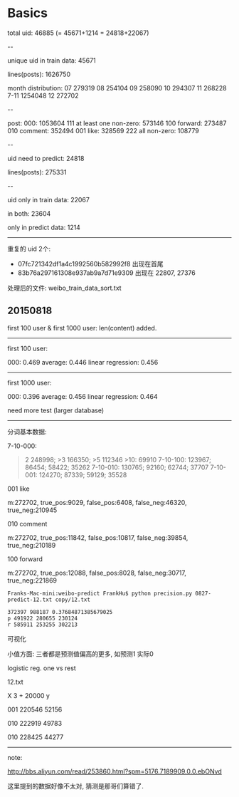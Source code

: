 # Basics

total uid: 46885 (= 45671+1214 = 24818+22067)

--

unique uid in train data: 45671

lines(posts): 1626750

month distribution:
07 279319
08 254104
09 258090
10 294307
11 268228
7-11 1254048
12 272702

--

post: 
000: 1053604
111 at least one non-zero: 573146 
100 forward: 273487 
010 comment: 352494
001 like: 328569
222 all non-zero: 108779

--

uid need to predict: 24818

lines(posts): 275331

--

uid only in train data: 22067

in both: 23604

only in predict data: 1214

---

重复的 uid 2个:

- 07fc721342df1a4c1992560b582992f8 出现在首尾
- 83b76a297161308e937ab9a7d71e9309 出现在 22807, 27376

处理后的文件: weibo_train_data_sort.txt

## 20150818

first 100 user & first 1000 user: len(content) added.

---

first 100 user:

000: 0.469
average: 0.446
linear regression: 0.456

---

first 1000 user:

000: 0.396
average: 0.456
linear regression: 0.464

need more test (larger database)

---

分词基本数据:

7-10-000:
>2 248998; >3 166350; >5 112346 >10: 69910
7-10-100:
123967; 86454; 58422; 35262
7-10-010:
130765; 92160; 62744; 37707
7-10-001:
124270; 87339; 59129; 35528

001 like

m:272702, true_pos:9029, false_pos:6408, false_neg:46320, true_neg:210945

010 comment

m:272702, true_pos:11842, false_pos:10817, false_neg:39854, true_neg:210189

100 forward

m:272702, true_pos:12088, false_pos:8028, false_neg:30717, true_neg:221869


```
Franks-Mac-mini:weibo-predict FrankHu$ python precision.py 0827-predict-12.txt copy/12.txt

372397 988187 0.37684871385679025
p 491922 280655 230124
r 585911 253255 302213
```

可视化

小值方面: 三者都是预测值偏高的更多, 如预测1 实际0

logistic reg. one vs rest

12.txt

X 3 + 20000
y 

001 220546 52156

010 222919 49783

010 228425 44277

---

note:

http://bbs.aliyun.com/read/253860.html?spm=5176.7189909.0.0.ebONvd

这里提到的数据好像不太对, 猜测是那哥们算错了.